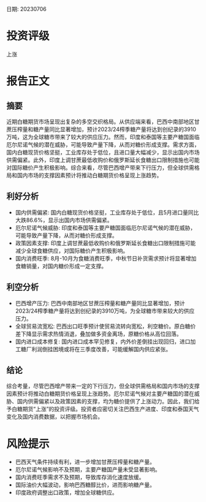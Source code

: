 
日期: 20230706

# 投资评级

上涨

# 报告正文

## 摘要

近期白糖期货市场呈现出复杂的多空交织格局。从供应端来看，巴西中南部地区甘蔗压榨量和糖产量同比显著增加，预计2023/24榨季糖产量将达到创纪录的3910万吨，这为全球糖市带来了较大的供应压力。然而，印度和泰国等主要产糖国面临厄尔尼诺气候的潜在威胁，可能导致产量下降，从而对糖价形成支撑。需求方面，国内白糖现货价格坚挺，工业库存处于低位，且进口量大幅减少，显示出国内市场供需偏紧。此外，印度上调甘蔗最低收购价和俄罗斯延长食糖出口限制措施也可能对国际糖价产生积极影响。综合来看，尽管巴西增产带来下行压力，但全球供需格局和国内市场的支撑因素预计将推动白糖期货价格呈现上涨趋势。

## 利好分析

* 国内供需偏紧: 国内白糖现货价格坚挺，工业库存处于低位，且5月进口量同比大跌86.6%，显示出国内市场供需偏紧。
* 厄尔尼诺气候威胁: 印度和泰国等主要产糖国面临厄尔尼诺气候的潜在威胁，可能导致产量下降，从而对糖价形成支撑。
* 政策因素支撑: 印度上调甘蔗最低收购价和俄罗斯延长食糖出口限制措施可能减少全球食糖供应，对国际糖价产生积极影响。
* 国内消费旺季: 8月-10月为食糖消费旺季，中秋节日补货需求预计将显著增加食糖销量，对国内糖价形成一定支撑。

## 利空分析

* 巴西增产压力: 巴西中南部地区甘蔗压榨量和糖产量同比显著增加，预计2023/24榨季糖产量将达到创纪录的3910万吨，为全球糖市带来较大的供应压力。
* 全球贸易流宽松: 巴西出口旺季预计使贸易流转向宽松，利空糖价。原白糖价差下降显示需求热情消退，叠加做多资金离场，原糖价格从高位回落。
* 国内进口成本修复: 国内进口成本罕见修复，内外价差倒挂出现回归，进口加工糖厂利润倒挂困境或将在三季度改善，可能缓解国内供应紧张。

## 结论

综合考量，尽管巴西增产带来一定的下行压力，但全球供需格局和国内市场的支撑因素预计将推动白糖期货价格呈现上涨趋势。厄尔尼诺气候对主要产糖国的潜在威胁、国内供需偏紧以及政策因素的支撑，均为糖价提供了上涨动力。因此，我们给予白糖期货“上涨”的投资评级。投资者应密切关注巴西生产进度、印度和泰国天气变化及国内消费数据，以把握市场机会。

# 风险提示

* 巴西天气条件持续有利，进一步增加甘蔗压榨量和糖产量。
* 厄尔尼诺气候影响不及预期，主要产糖国产量未受显著影响。
* 国内消费旺季需求不及预期，导致库存消化速度放缓。
* 国际油价大幅波动，影响巴西糖醇比价，进而影响糖产量。
* 印度政府调整出口政策，增加全球糖供应。
